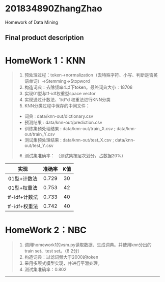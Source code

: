 # 201834890ZhangZhao
Homework of Data Mining

## Final product description 
# HomeWork 1：KNN
> 1. 预处理过程：token->normalization（去特殊字符、小写、判断是否英语单词）->Stemming->Stopword
> 2. 构造词典：去除频率4以下token。最终词典大小：18708
> 3. 实现01型与tf-idf权重型space vector
> 4. 实现通过计数法、1/d\*d 权重法进行KNN分类
> 5. KNN分类过程中保存的中间文件：
>  * 词典 : data/knn-out/dictionary.csv
>  * 预测结果 : data/knn-out/prediction.csv
>  * 训练集预处理结果 : data/knn-out/train_X.csv ;  data/knn-out/train_Y.csv
>  * 测试集预处理结果 : data/knn-out/test_X.csv ;  data/knn-out/test_Y.csv
> 6. 测试集准确率： （测试集按层次划分，占数据20%）  

 |   实现        |  准确率  |   K值  |
 |   :----:      | :----:  | :----: |
 |   01型+计数法    |  0.729  |   30   |
 | 01型+权重法    |  0.753  |   42   |
 | tf-idf+计数法  |  0.733  |   40   |
 | tf-idf+权重法  |  0.742  |   40   | 

# HomeWork 2：NBC
> 1. 调用homework1的vsm.py读取数据、生成词典。并使用knn分出的train set、test set。（8 2分）
> 2. 构造词典：过滤词频大于2000的token
> 3. 采用多项式模型实现，并进行平滑处理。
> 4. 测试集准确率：0.802
----------

